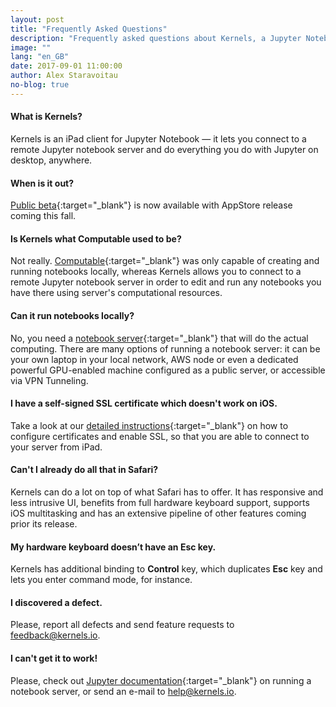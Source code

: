 ```yaml
---
layout: post
title: "Frequently Asked Questions"
description: "Frequently asked questions about Kernels, a Jupyter Notebook client for iPad."
image: ""
lang: "en_GB"
date: 2017-09-01 11:00:00
author: Alex Staravoitau
no-blog: true
---
```

#### What is Kernels?
Kernels is an iPad client for Jupyter Notebook — it lets you connect to a remote Jupyter notebook server and do everything you do with Jupyter on desktop, anywhere.

#### When is it out?
[Public beta](/#mce-EMAIL){:target="_blank"} is now available with AppStore release coming this fall.

#### Is Kernels what Computable used to be?
Not really. [Computable](http://computableapp.com){:target="_blank"} was only capable of creating and running notebooks locally, whereas Kernels allows you to connect to a remote Jupyter notebook server in order to edit and run any notebooks you have there using server's computational resources.

#### Can it run notebooks locally?
No, you need a [notebook server](http://jupyter-notebook.readthedocs.io/en/latest/public_server.html){:target="_blank"} that will do the actual computing. There are many options of running a notebook server: it can be your own laptop in your local network, AWS node or even a dedicated powerful GPU-enabled machine configured as a public server, or accessible via VPN Tunneling.

#### I have a self-signed SSL certificate which doesn't work on iOS.
Take a look at our [detailed instructions](/ssl-self-signed-cert){:target="_blank"} on how to configure certificates and enable SSL, so that you are able to connect to your server from iPad.

#### Can't I already do all that in Safari?
Kernels can do a lot on top of what Safari has to offer. It has responsive and less intrusive UI, benefits from full hardware keyboard support, supports iOS multitasking and has an extensive pipeline of other features coming prior its release.

#### My hardware keyboard doesn’t have an Esc key.
Kernels has additional binding to **Control** key, which duplicates **Esc** key and lets you enter command mode, for instance.

#### I discovered a defect.
Please, report all defects and send feature requests to [feedback@kernels.io](mailto:feedback@kernels.io).

#### I can't get it to work!
Please, check out [Jupyter documentation](http://jupyter-notebook.readthedocs.io/en/latest/public_server.html){:target="_blank"} on running a notebook server, or send an e-mail to [help@kernels.io](mailto:help@kernels.io).